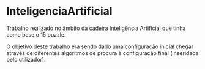 # InteligenciaArtificial
Trabalho realizado no âmbito da cadeira Inteligência Artificial que tinha como base o 15 puzzle.

O objetivo deste trabalho era sendo dado uma configuração inicial chegar através de diferentes algoritmos de procura à configuração final (inseridada pelo utilizador).   
